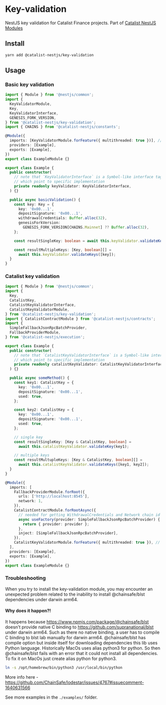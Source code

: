 # Key-validation

NestJS key validation for Catalist Finance projects.
Part of [Catalist NestJS Modules](https://github.com/blockarchivelabs/catalist-nestjs-modules/#readme)

## Install

```bash
yarn add @catalist-nestjs/key-validation
```

## Usage

### Basic key validation

```ts
import { Module } from '@nestjs/common';
import {
  KeyValidatorModule,
  Key,
  KeyValidatorInterface,
  GENESIS_FORK_VERSION,
} from '@catalist-nestjs/key-validation';
import { CHAINS } from '@catalist-nestjs/constants';

@Module({
  imports: [KeyValidatorModule.forFeature({ multithreaded: true })], //
  providers: [Example],
  exports: [Example],
})
export class ExampleModule {}

export class Example {
  public constructor(
    // note that `KeyValidatorInterface` is a Symbol-like interface tag
    // which point to specific implementation
    private readonly keyValidator: KeyValidatorInterface,
  ) {}

  public async basicValidation() {
    const key: Key = {
      key: '0x00...1',
      depositSignature: '0x00...1',
      withdrawalCredentials: Buffer.alloc(32),
      genesisForkVersion:
        GENESIS_FORK_VERSION[CHAINS.Mainnet] ?? Buffer.alloc(32),
    };

    const resultSingleKey: boolean = await this.keyValidator.validateKey(key);

    const resultMultipleKeys: [Key, boolean][] =
      await this.keyValidator.validateKeys([key]);
  }
}
```

### Catalist key validation

```ts
import { Module } from '@nestjs/common';
import {
  Key,
  CatalistKey,
  CatalistKeyValidatorInterface,
  CatalistKeyValidatorModule,
} from '@catalist-nestjs/key-validation';
import { CatalistContractModule } from '@catalist-nestjs/contracts';
import {
  SimpleFallbackJsonRpcBatchProvider,
  FallbackProviderModule,
} from '@catalist-nestjs/execution';

export class Example {
  public constructor(
    // note that `CatalistKeyValidatorInterface` is a Symbol-like interface tag
    // which point to specific implementation
    private readonly catalistKeyValidator: CatalistKeyValidatorInterface,
  ) {}

  public async someMethod() {
    const key1: CatalistKey = {
      key: '0x00...1',
      depositSignature: '0x00...1',
      used: true,
    };

    const key2: CatalistKey = {
      key: '0x00...1',
      depositSignature: '0x00...1',
      used: true,
    };

    // single key
    const resultSingleKey: [Key & CatalistKey, boolean] =
      await this.catalistKeyValidator.validateKey(key1);

    // multiple keys
    const resultMultupleKeys: [Key & CatalistKey, boolean][] =
      await this.catalistKeyValidator.validateKeys([key1, key2]);
  }
}

@Module({
  imports: [
    FallbackProviderModule.forRoot({
      urls: ['http://localhost:8545'],
      network: 1,
    }),
    CatalistContractModule.forRootAsync({
      // needed for getting WithdrawalCredentials and Network chain id
      async useFactory(provider: SimpleFallbackJsonRpcBatchProvider) {
        return { provider: provider };
      },
      inject: [SimpleFallbackJsonRpcBatchProvider],
    }),
    CatalistKeyValidatorModule.forFeature({ multithreaded: true }), // can be multithreaded or single-threaded
  ],
  providers: [Example],
  exports: [Example],
})
export class ExampleModule {}
```

### Troubleshooting

When you try to install the key-validation module, you may encounter an unexpected
problem related to the inability to install @chainsafe/blst dependencies under darwin arm64.

#### Why does it happen?!

It happens because https://www.npmjs.com/package/@chainsafe/blst doesn't provide native C binding to https://github.com/supranational/blst under darwin arm64.
Such as there no native binding, a user has to compile C binding to blst lab manually for darwin arm64.
@chainsafe/blst has compile option but inside itself for downloading dependencies this lib uses Python language.
Historically MacOs uses alias python3 for python. So then @chainsafe/blst fails with an error that it could not install all dependencies.
To fix it on MacOs just create alias python for python3.

```bash
ln -s /opt/homebrew/bin/python3 /usr/local/bin/python
```

More info here - https://github.com/ChainSafe/lodestar/issues/4767#issuecomment-1640631566

See more examples in the `./examples/` folder.
